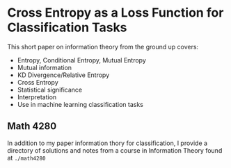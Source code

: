# Cross Entropy as a Loss Function for Classification Tasks

This short paper on information theory from the ground up covers:
- Entropy, Conditional Entropy, Mutual Entropy
- Mutual information
- KD Divergence/Relative Entropy
- Cross Entropy
- Statistical significance
- Interpretation
- Use in machine learning classification tasks

## Math 4280

In addition to my paper information thory for classification, I provide a directory of solutions and notes from a course in Information Theory found at `./math4280`

